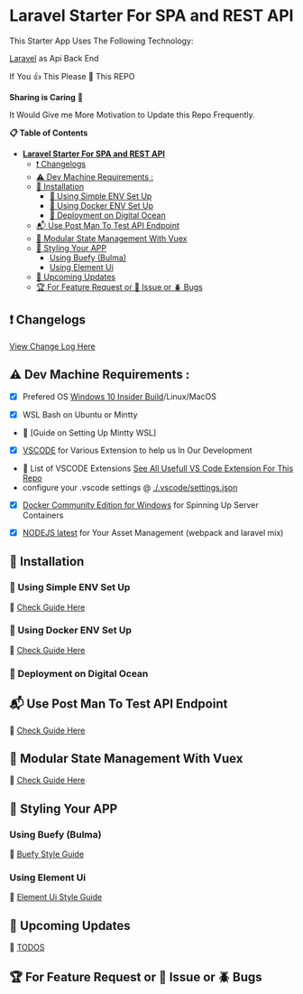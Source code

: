 # **Laravel Starter For SPA and REST API**

This Starter App Uses  The Following Technology:

[Laravel](https://laravel.com/) as Api Back End

If You :thumbsup: This Please :star2: This REPO

**Sharing is Caring**  :sparkling_heart:

It Would Give me More Motivation to Update this Repo Frequently.

    
**:clipboard: Table of Contents**

<!-- TOC -->

- [**Laravel Starter For SPA and REST API**](#laravel-starter-for-spa-and-rest-api)
    - [:heavy_exclamation_mark: Changelogs](#heavy_exclamation_mark-changelogs)
    - [:warning: Dev Machine Requirements :](#warning-dev-machine-requirements-)
    - [:wine_glass: Installation](#wine_glass-installation)
        - [:hammer: Using Simple ENV Set Up](#hammer-using-simple-env-set-up)
        - [:whale: Using Docker ENV Set Up](#whale-using-docker-env-set-up)
        - [:ocean: Deployment on Digital Ocean](#ocean-deployment-on-digital-ocean)
    - [:mailbox_with_mail: Use Post Man To Test API Endpoint](#mailbox_with_mail-use-post-man-to-test-api-endpoint)
    - [:minidisc: Modular State Management With Vuex](#minidisc-modular-state-management-with-vuex)
    - [:art: Styling Your APP](#art-styling-your-app)
        - [Using Buefy (Bulma)](#using-buefy-bulma)
        - [Using Element Ui](#using-element-ui)
    - [:dart: Upcoming Updates](#dart-upcoming-updates)
    - [:trophy: For Feature Request or :name_badge: Issue or :beetle: Bugs](#trophy-for-feature-request-or-name_badge-issue-or-beetle-bugs)

<!-- /TOC -->



## :heavy_exclamation_mark: Changelogs

[View Change Log Here](./Docs/Changelog.md)

## :warning: Dev Machine Requirements :

 - [x] Prefered OS [Windows 10 Insider Build](https://insider.windows.com/Install/PC)/Linux/MacOS

 - [x] WSL Bash on Ubuntu or Mintty 
  - :candy: [Guide on Setting Up Mintty WSL]

 - [x] [VSCODE](https://code.visualstudio.com/) for Various Extension to help us In Our Development

- :rainbow: List of VSCODE Extensions
[See All Usefull VS Code Extension For This Repo](./Docs/VSExtension.md)
- configure your .vscode settings @ [./.vscode/settings.json](./.vscode/settings.json)

 - [x] [Docker Community Edition for Windows](https://store.docker.com/editions/community/docker-ce-desktop-windows) for Spinning Up Server Containers

 - [x] [NODEJS latest](https://nodejs.org/en/) for Your Asset Management (webpack and laravel mix)

## :wine_glass: Installation

### :hammer: Using Simple ENV Set Up

:closed_book: [Check Guide Here](./Docs/SimpleENVSetUp.md)


### :whale: Using Docker ENV Set Up
:closed_book: [Check Guide Here](./Docs/DockerENVSetUp.md)

### :ocean: Deployment on Digital Ocean

## :mailbox_with_mail: Use Post Man To Test API Endpoint

:blue_book: [Check Guide Here](./Docs/API.md)

## :minidisc: Modular State Management With Vuex

:blue_book: [Check Guide Here](./Docs/StateManagement.md)

## :art: Styling Your APP

### Using Buefy (Bulma)
:orange_book: [Buefy Style Guide](./Docs/BuefyStyling.md)

### Using Element Ui
:orange_book: [Element Ui Style Guide](./Docs/ElementUi.md)

## :dart: Upcoming Updates
:memo: [TODOS](./Docs/Todo.md)

## :trophy: For Feature Request or :name_badge: Issue or :beetle: Bugs 
